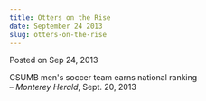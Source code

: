 ```yaml
---
title: Otters on the Rise
date: September 24 2013
slug: otters-on-the-rise
---
```


 



<span class="date">Posted on Sep 24, 2013    </span>
<p>CSUMB men&apos;s soccer team earns national ranking<br>
&#x2013; <em>Monterey Herald</em>, Sept. 20, 2013</br></p>





```
